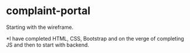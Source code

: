 # complaint-portal
Starting with the wireframe.

*I have completed HTML, CSS, Bootstrap and on the verge of completing JS and then to start with backend.
